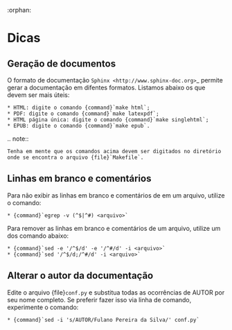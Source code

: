 :orphan:

Dicas
=====

Geração de documentos
---------------------

O formato de documentação `Sphinx <http://www.sphinx-doc.org>`_ permite gerar a documentação em difentes formatos. Listamos abaixo os que devem ser mais úteis:

    * HTML: digite o comando {command}`make html`;
    * PDF: digite o comando {command}`make latexpdf`;
    * HTML página única: digite o comando {command}`make singlehtml`;
    * EPUB: digite o comando {command}`make epub`.

.. note::

    Tenha em mente que os comandos acima devem ser digitados no diretório onde se encontra o arquivo {file}`Makefile`. 

Linhas em branco e comentários
-------------------------------

Para não exibir as linhas em branco e comentários de em um arquivo, utilize o comando:

    * {command}`egrep -v (^$|^#) <arquivo>`

Para remover as linhas em branco e comentários de um arquivo, utilize um dos comando abaixo:

    * {command}`sed -e '/^$/d' -e '/^#/d' -i <arquivo>`
    * {command}`sed '/^$/d;/^#/d' -i <arquivo>`

Alterar o autor da documentação
-------------------------------

Edite o arquivo {file}`conf.py` e substitua todas as ocorrências de AUTOR por seu nome completo. Se preferir fazer isso via linha de comando, experimente o comando: 

    * {command}`sed -i 's/AUTOR/Fulano Pereira da Silva/' conf.py`
